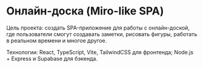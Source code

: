 # Онлайн-доска (Miro-like SPA)

Цель проекта: создать SPA-приложение для работы с онлайн-доской, где пользователи смогут создавать заметки, рисовать фигуры, работать в реальном времени и многое другое.

Технологии: React, TypeScript, Vite, TailwindCSS для фронтенда; Node.js + Express и Supabase для бэкенда.
